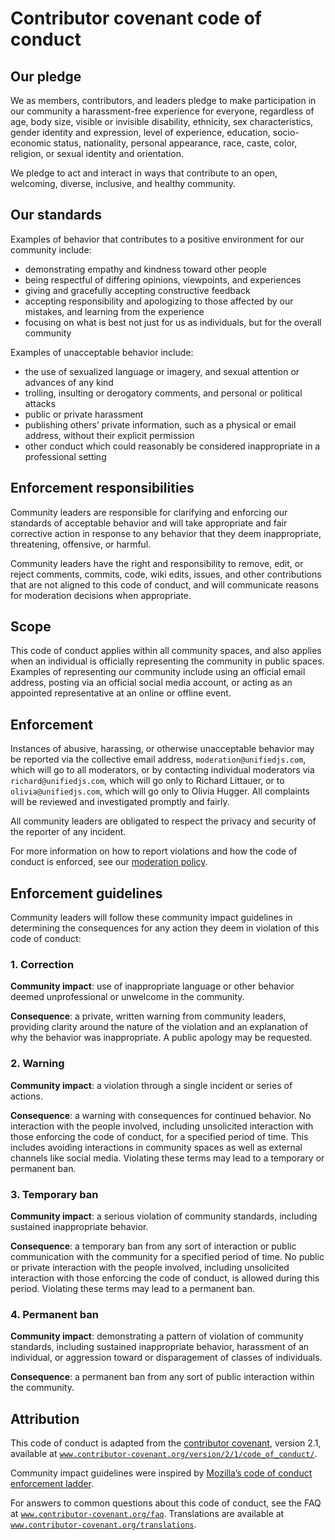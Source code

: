 # Contributor covenant code of conduct

## Our pledge

We as members,
contributors,
and leaders pledge to make participation in our community a harassment-free
experience for everyone,
regardless of age,
body size,
visible or invisible disability,
ethnicity,
sex characteristics,
gender identity and expression,
level of experience,
education,
socio-economic status,
nationality,
personal appearance,
race,
caste,
color,
religion,
or sexual identity and orientation.

We pledge to act and interact in ways that contribute to an open,
welcoming,
diverse,
inclusive,
and healthy community.

## Our standards

Examples of behavior that contributes to a positive environment for our
community include:

* demonstrating empathy and kindness toward other people
* being respectful of differing opinions,
  viewpoints,
  and experiences
* giving and gracefully accepting constructive feedback
* accepting responsibility and apologizing to those affected by our mistakes,
  and learning from the experience
* focusing on what is best not just for us as individuals,
  but for the overall community

Examples of unacceptable behavior include:

* the use of sexualized language or imagery,
  and sexual attention or advances of any kind
* trolling,
  insulting or derogatory comments,
  and personal or political attacks
* public or private harassment
* publishing others’ private information,
  such as a physical or email address,
  without their explicit permission
* other conduct which could reasonably be considered inappropriate in a
  professional setting

## Enforcement responsibilities

Community leaders are responsible for clarifying and enforcing our standards of
acceptable behavior and will take appropriate and fair corrective action in
response to any behavior that they deem inappropriate,
threatening,
offensive,
or harmful.

Community leaders have the right and responsibility to remove,
edit,
or reject comments,
commits,
code,
wiki edits,
issues,
and other contributions that are not aligned to this code of conduct,
and will communicate reasons for moderation decisions when appropriate.

## Scope

This code of conduct applies within all community spaces,
and also applies when an individual is officially representing the community in
public spaces.
Examples of representing our community include using an official email address,
posting via an official social media account,
or acting as an appointed representative at an online or offline event.

## Enforcement

Instances of abusive,
harassing,
or otherwise unacceptable behavior may be reported via the collective email
address,
`moderation@unifiedjs.com`,
which will go to all moderators,
or by contacting individual moderators via `richard@unifiedjs.com`,
which will go only to Richard Littauer,
or to `olivia@unifiedjs.com`,
which will go only to Olivia Hugger.
All complaints will be reviewed and investigated promptly and fairly.

All community leaders are obligated to respect the privacy and security of the
reporter of any incident.

For more information on how to report violations and how the code of conduct is
enforced,
see our [moderation policy][unified-moderation-policy].

## Enforcement guidelines

Community leaders will follow these community impact guidelines in determining
the consequences for any action they deem in violation of this code of conduct:

### 1. Correction

**Community impact**:
use of inappropriate language or other behavior deemed unprofessional or
unwelcome in the community.

**Consequence**:
a private,
written warning from community leaders,
providing clarity around the nature of the violation and an explanation of why
the behavior was inappropriate.
A public apology may be requested.

### 2. Warning

**Community impact**:
a violation through a single incident or series of actions.

**Consequence**:
a warning with consequences for continued behavior.
No interaction with the people involved,
including unsolicited interaction with those enforcing the code of conduct,
for a specified period of time.
This includes avoiding interactions in community spaces as well as external
channels like social media.
Violating these terms may lead to a temporary or permanent ban.

### 3. Temporary ban

**Community impact**:
a serious violation of community standards,
including sustained inappropriate behavior.

**Consequence**:
a temporary ban from any sort of interaction or public communication with the
community for a specified period of time.
No public or private interaction with the people involved,
including unsolicited interaction with those enforcing the code of conduct,
is allowed during this period.
Violating these terms may lead to a permanent ban.

### 4. Permanent ban

**Community impact**:
demonstrating a pattern of violation of community standards,
including sustained inappropriate behavior,
harassment of an individual,
or aggression toward or disparagement of classes of individuals.

**Consequence**:
a permanent ban from any sort of public interaction within the community.

## Attribution

This code of conduct is adapted from the
[contributor covenant][covenant-homepage],
version 2.1,
available at
[`www.contributor-covenant.org/version/2/1/code_of_conduct/`][covenant-latest].

Community impact guidelines were inspired by
[Mozilla’s code of conduct enforcement ladder][mozilla-coc].

For answers to common questions about this code of conduct,
see the FAQ at
[`www.contributor-covenant.org/faq`][covenant-faq].
Translations are available at
[`www.contributor-covenant.org/translations`][covenant-translations].

[covenant-faq]: https://www.contributor-covenant.org/faq/

[covenant-homepage]: https://www.contributor-covenant.org

[covenant-latest]: https://www.contributor-covenant.org/version/2/1/code_of_conduct/

[covenant-translations]: https://www.contributor-covenant.org/translations/

[mozilla-coc]: https://github.com/mozilla/inclusion

[unified-moderation-policy]: https://github.com/unifiedjs/collective/blob/main/moderation.md
